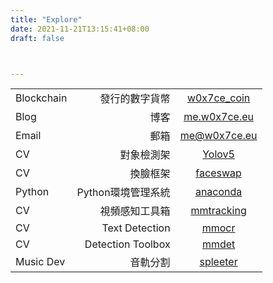 ```yaml
---
title: "Explore"
date: 2021-11-21T13:15:41+08:00
draft: false



---
```



|  | | |
| :-----| ----: | :----: |
| Blockchain | 發行的數字貨幣 | <a href="https://ropsten.etherscan.io/token/tokenholderchart/0xbe6ee11f5955e89b000b66b25cab6a2cc0b00fe2">w0x7ce_coin</a>  |
| Blog | 博客 | <a href="https://me.w0x7ce.eu/">me.w0x7ce.eu</a> |
| Email | 郵箱 | me@w0x7ce.eu |
| CV |對象檢測架|<a href="https://github.com/ultralytics/yolov5">Yolov5</a>|
| CV|換臉框架|<a href="https://faceswap.dev/">faceswap</a>|
| Python |Python環境管理系統|<a href="https://www.anaconda.com/">anaconda</a>|
| CV|視頻感知工具箱|<a href="https://github.com/open-mmlab/mmtracking">mmtracking</a>|
| CV|Text Detection|<a href="https://github.com/open-mmlab/mmocr">mmocr</a>|
| CV |Detection Toolbox|<a href="https://github.com/open-mmlab/mmdetection">mmdet</a>|
| Music Dev |音軌分割|<a href="https://github.com/deezer/spleeter">spleeter</a>|